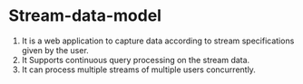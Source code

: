 # Stream-data-model

1. It is a web application to capture data according to stream specifications given by the user.
2. It Supports continuous query processing on the stream data.
3. It can process multiple streams of multiple users concurrently.
